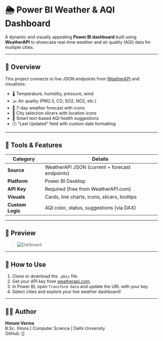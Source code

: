 # 🌦️ Power BI Weather & AQI Dashboard

A dynamic and visually appealing **Power BI dashboard** built using **WeatherAPI** to showcase real-time weather and air quality (AQI) data for multiple cities.

---

## 📌 Overview

This project connects to live JSON endpoints from [WeatherAPI](https://www.weatherapi.com/) and visualizes:

- 🌡️ Temperature, humidity, pressure, wind  
- 🌫️ Air quality (PM2.5, CO, SO2, NO2, etc.)  
- 📅 7-day weather forecast with icons  
- 📍 City selection slicers with location icons  
- 🧠 Smart text-based AQI health suggestions  
- 🕒 “Last Updated” field with custom date formatting  

---

## 🔧 Tools & Features

| Category       | Details                                           |
|----------------|---------------------------------------------------|
| **Source**     | WeatherAPI JSON (current + forecast endpoints)   |
| **Platform**   | Power BI Desktop                                  |
| **API Key**    | Required (free from WeatherAPI.com)              |
| **Visuals**    | Cards, line charts, icons, slicers, tooltips     |
| **Custom Logic** | AQI color, status, suggestions (via DAX)      |

---

## 📸 Preview

> ![Dahboard](Power-BI-Real-Time-Weather-AQI-Dashboard.png)

---

## 📁 How to Use

1. Clone or download the `.pbix` file.  
2. Get your API key from [weatherapi.com](https://weatherapi.com/).  
3. In Power BI, open `Transform Data` and update the URL with your key.  
4. Select cities and explore your live weather dashboard!  

---

## 👩‍💻 Author

**Himani Verma**  
B.Sc. (Hons.) Computer Science | Delhi University  
GitHub: []

